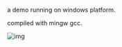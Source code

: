 a demo running on windows platform.

compiled with mingw gcc.

![img](https://github.com/bbqz007/zhelper-wxWidgets/blob/master/res/manual.gif)
